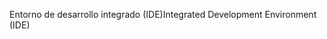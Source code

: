 <span data-ttu-id="19114-101">Entorno de desarrollo integrado (IDE)</span><span class="sxs-lookup"><span data-stu-id="19114-101">Integrated Development Environment (IDE)</span></span>